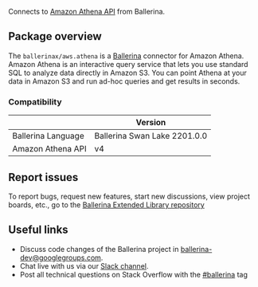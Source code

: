 Connects to [Amazon Athena API](https://docs.aws.amazon.com/athena/latest/APIReference/Welcome.html) from Ballerina.

## Package overview
The `ballerinax/aws.athena` is a [Ballerina](https://ballerina.io/) connector for Amazon Athena. Amazon Athena is an interactive query service that lets you use standard SQL to analyze data directly in Amazon S3. You can point Athena at your data in Amazon S3 and run ad-hoc queries and get results in seconds.

### Compatibility
|                       | Version                       |
|-----------------------|-------------------------------|
| Ballerina Language    | Ballerina Swan Lake 2201.0.0  | 
| Amazon Athena API     | v4                            |

## Report issues
To report bugs, request new features, start new discussions, view project boards, etc., go to the [Ballerina Extended Library repository](https://github.com/ballerina-platform/ballerina-extended-library)

## Useful links
- Discuss code changes of the Ballerina project in [ballerina-dev@googlegroups.com](mailto:ballerina-dev@googlegroups.com).
- Chat live with us via our [Slack channel](https://ballerina.io/community/slack/).
- Post all technical questions on Stack Overflow with the [#ballerina](https://stackoverflow.com/questions/tagged/ballerina) tag
